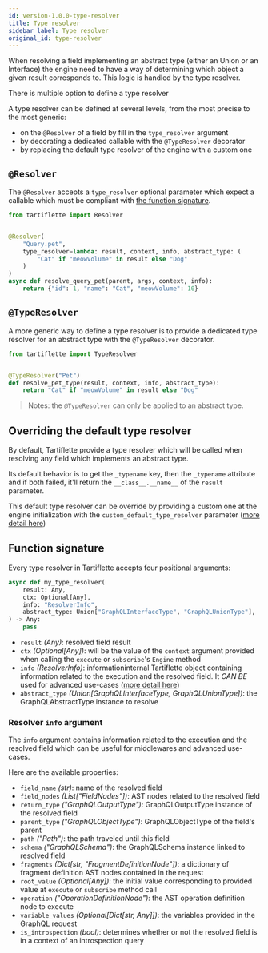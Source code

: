 ```yaml
---
id: version-1.0.0-type-resolver
title: Type resolver
sidebar_label: Type resolver
original_id: type-resolver
---
```


When resolving a field implementing an abstract type (either an Union or an Interface) the engine need to have a way of determining which object a given result corresponds to. This logic is handled by the type resolver.

There is multiple option to define a type resolver

A type resolver can be defined at several levels, from the most precise to the most generic:
* on the `@Resolver` of a field by fill in the `type_resolver` argument
* by decorating a dedicated callable with the `@TypeResolver` decorator
* by replacing the default type resolver of the engine with a custom one

## `@Resolver`

The `@Resolver` accepts a `type_resolver` optional parameter which expect a callable which must be compliant with [the function signature](#function-signature).

```python
from tartiflette import Resolver


@Resolver(
    "Query.pet",
    type_resolver=lambda: result, context, info, abstract_type: (
        "Cat" if "meowVolume" in result else "Dog"
    )
)
async def resolve_query_pet(parent, args, context, info):
    return {"id": 1, "name": "Cat", "meowVolume": 10}
```

## `@TypeResolver`

A more generic way to define a type resolver is to provide a dedicated type resolver for an abstract type with the `@TypeResolver` decorator.

```python
from tartiflette import TypeResolver


@TypeResolver("Pet")
def resolve_pet_type(result, context, info, abstract_type):
    return "Cat" if "meowVolume" in result else "Dog"
```

> Notes: the `@TypeResolver` can only be applied to an abstract type.

## Overriding the default type resolver

By default, Tartiflette provide a type resolver which will be called when resolving any field which implements an abstract type.

Its default behavior is to get the `_typename` key, then the `_typename` attribute and if both failed, it'll return the `__class__.__name__` of the `result` parameter.

This default type resolver can be override by providing a custom one at the engine initialization with the `custom_default_type_resolver` parameter ([more detail here](./engine.md#parameter-custom_default_type_resolver))

## Function signature

Every type resolver in Tartiflette accepts four positional arguments:

```python
async def my_type_resolver(
    result: Any,
    ctx: Optional[Any],
    info: "ResolverInfo",
    abstract_type: Union["GraphQLInterfaceType", "GraphQLUnionType"],
) -> Any:
    pass
```

* `result` _(Any)_: resolved field result
* `ctx` _(Optional[Any])_: will be the value of the `context` argument provided when calling the `execute` or `subscribe`'s `Engine` method
* `info` _(ResolverInfo)_: informationinternal Tartiflette object containing information related to the execution and the resolved field. It *CAN BE* used for advanced use-cases ([more detail here](#resolver-info-argument))
* `abstract_type` _(Union[GraphQLInterfaceType, GraphQLUnionType])_: the GraphQLAbstractType instance to resolve

### Resolver `info` argument

The `info` argument contains information related to the execution and the resolved field which can be useful for middlewares and advanced use-cases.

Here are the available properties:
* `field_name` _(str)_: name of the resolved field
* `field_nodes` _(List["FieldNodes"])_: AST nodes related to the resolved field
* `return_type` _("GraphQLOutputType")_: GraphQLOutputType instance of the resolved field
* `parent_type` _("GraphQLObjectType")_: GraphQLObjectType of the field's parent
* `path` _("Path")_: the path traveled until this field
* `schema` _("GraphQLSchema")_: the GraphQLSchema instance linked to resolved field
* `fragments` _(Dict[str, "FragmentDefinitionNode"])_: a dictionary of fragment definition AST nodes contained in the request
* `root_value` _(Optional[Any])_: the initial value corresponding to provided value at `execute` or `subscribe` method call
* `operation` _("OperationDefinitionNode")_: the AST operation definition node to execute
* `variable_values` _(Optional[Dict[str, Any]])_: the variables provided in the GraphQL request
* `is_introspection` _(bool)_: determines whether or not the resolved field is in a context of an introspection query
